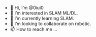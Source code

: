 - 👋 Hi, I’m @0iui0
- 👀 I’m interested in SLAM ML/DL.
- 🌱 I’m currently learning SLAM.
- 💞️ I’m looking to collaborate on robotic.
- 📫 How to reach me ...

<!---
0iui0/0iui0 is a ✨ special ✨ repository because its `README.md` (this file) appears on your GitHub profile.
You can click the Preview link to take a look at your changes.
--->

